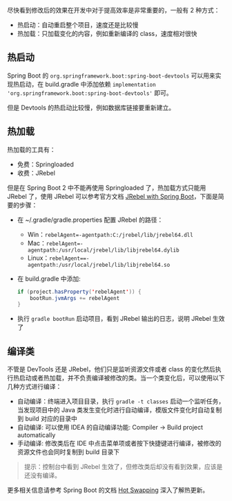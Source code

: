 尽快看到修改后的效果在开发中对于提高效率是非常重要的，一般有 2 种方式：

* 热启动：自动重启整个项目，速度还是比较慢
* 热加载：只加载变化的内容，例如重新编译的 class，速度相对很快

## 热启动

Spring Boot 的 `org.springframework.boot:spring-boot-devtools` 可以用来实现热启动，在 build.gradle 中添加依赖 `implementation 'org.springframework.boot:spring-boot-devtools'` 即可。

但是 Devtools 的热启动比较慢，例如数据库链接要重新建立。

## 热加载

热加载的工具有：

* 免费：Springloaded
* 收费：JRebel

但是在 Spring Boot 2 中不能再使用 Springloaded 了，热加载方式只能用 JRebel 了，使用 JRebel 可以参考官方文档 [JRebel with Spring Boot](https://manuals.jrebel.com/jrebel/standalone/springboot.html)，下面是简要的步骤：

* 在 ~/.gradle/gradle.properties 配置 JRebel 的路径：

  * Win：`rebelAgent=-agentpath:C:/jrebel/lib/jrebel64.dll`
  * Mac：`rebelAgent=-agentpath:/usr/local/jrebel/lib/libjrebel64.dylib`
  * Linux：`rebelAgent==-agentpath:/usr/local/jrebel/lib/libjrebel64.so`

* 在 build.gradle 中添加:

  ```java
  if (project.hasProperty('rebelAgent')) {
      bootRun.jvmArgs += rebelAgent
  }
  ```

* 执行 `gradle bootRun` 启动项目，看到 JRebel 输出的日志，说明 JRebel 生效了

## 编译类

不管是 DevTools 还是 JRebel，他们只是监听资源文件或者 class 的变化然后执行热启动或者热加载，并不负责编译被修改的类。当一个类变化后，可以使用以下几种方式进行编译：

* 自动编译：终端进入项目目录，执行 `gradle -t classes` 启动一个监听任务，当发现项目中的 Java 类发生变化时进行自动编译，模版文件变化时自动复制到 build 对应的目录中
* 自动编译: 可以使用 IDEA 的自动编译功能: Compiler -> Build project automatically
* 手动编译: 修改类后在 IDE 中点击菜单项或者按下快捷键进行编译，被修改的资源文件也会同时复制到 build 目录下

> 提示：控制台中看到 JRebel 生效了，但修改类后却没有看到效果，应该是还没有编译。

更多相关信息请参考 Spring Boot 的文档 [Hot Swapping](https://docs.spring.io/spring-boot/docs/current/reference/htmlsingle/#using-boot-hot-swapping) 深入了解热更新。

